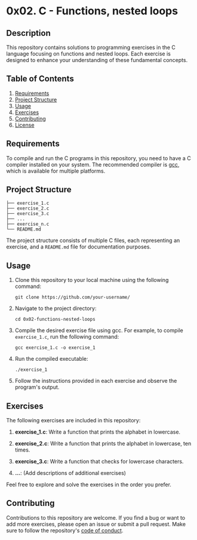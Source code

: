 # 0x02. C - Functions, nested loops

## Description
This repository contains solutions to programming exercises in the C language focusing on functions and nested loops. Each exercise is designed to enhance your understanding of these fundamental concepts.

## Table of Contents
1. [Requirements](#requirements)
2. [Project Structure](#project-structure)
3. [Usage](#usage)
4. [Exercises](#exercises)
5. [Contributing](#contributing)
6. [License](#license)

## Requirements
To compile and run the C programs in this repository, you need to have a C compiler installed on your system. The recommended compiler is [gcc](https://gcc.gnu.org/), which is available for multiple platforms.

## Project Structure
```
├── exercise_1.c
├── exercise_2.c
├── exercise_3.c
├── ...
├── exercise_n.c
└── README.md
```
The project structure consists of multiple C files, each representing an exercise, and a `README.md` file for documentation purposes.

## Usage
1. Clone this repository to your local machine using the following command:
   ```
   git clone https://github.com/your-username/
   ```

2. Navigate to the project directory:
   ```
   cd 0x02-functions-nested-loops
   ```

3. Compile the desired exercise file using gcc. For example, to compile `exercise_1.c`, run the following command:
   ```
   gcc exercise_1.c -o exercise_1
   ```

4. Run the compiled executable:
   ```
   ./exercise_1
   ```

5. Follow the instructions provided in each exercise and observe the program's output.

## Exercises
The following exercises are included in this repository:

1. **exercise_1.c**: Write a function that prints the alphabet in lowercase.

2. **exercise_2.c**: Write a function that prints the alphabet in lowercase, ten times.

3. **exercise_3.c**: Write a function that checks for lowercase characters.

4. **...**: (Add descriptions of additional exercises)

Feel free to explore and solve the exercises in the order you prefer.

## Contributing
Contributions to this repository are welcome. If you find a bug or want to add more exercises, please open an issue or submit a pull request. Make sure to follow the repository's [code of conduct](CODE_OF_CONDUCT.md).

